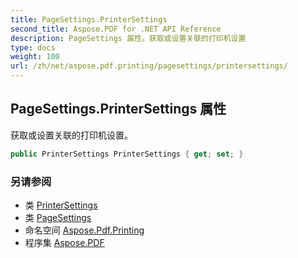 ```yaml
---
title: PageSettings.PrinterSettings
second_title: Aspose.PDF for .NET API Reference
description: PageSettings 属性。获取或设置关联的打印机设置
type: docs
weight: 100
url: /zh/net/aspose.pdf.printing/pagesettings/printersettings/
---
```

## PageSettings.PrinterSettings 属性

获取或设置关联的打印机设置。

```csharp
public PrinterSettings PrinterSettings { get; set; }
```

### 另请参阅

* 类 [PrinterSettings](../../printersettings/)
* 类 [PageSettings](../)
* 命名空间 [Aspose.Pdf.Printing](../../../aspose.pdf.printing/)
* 程序集 [Aspose.PDF](../../../)